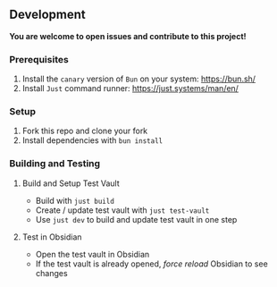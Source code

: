 ## Development

**You are welcome to open issues and contribute to this project!**

### Prerequisites

1. Install the `canary` version of `Bun` on your system: https://bun.sh/
2. Install `Just` command runner: https://just.systems/man/en/

### Setup

1. Fork this repo and clone your fork
2. Install dependencies with `bun install`

### Building and Testing

1. Build and Setup Test Vault
    - Build with `just build`
    - Create / update test vault with `just test-vault`
    - Use `just dev` to build and update test vault in one step

2. Test in Obsidian
    - Open the test vault in Obsidian
    - If the test vault is already opened, *force reload* Obsidian to see changes


